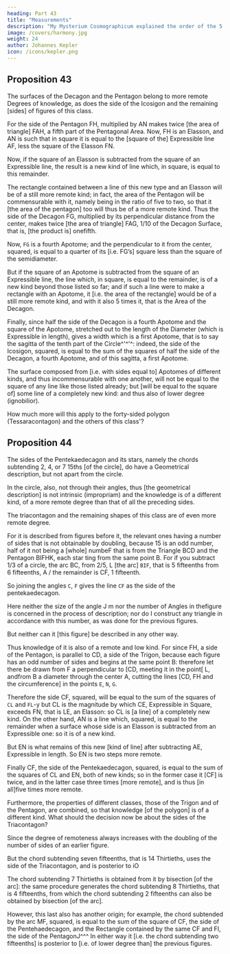 ```yaml
---
heading: Part 43
title: "Measurements"
description: "My Mysterium Cosmographicum explained the order of the 5 solids in the world"
image: /covers/harmony.jpg
weight: 24
author: Johannes Kepler
icon: /icons/kepler.png
---
```



## Proposition 43

The surfaces of the Decagon and the Pentagon belong to more remote Degrees of knowledge, as does the side of the Icosigon and the remaining [sides] of figures of this class.

For the side of the Pentagon FH, multiplied by AN makes twice [the area of triangle] FAH, a fifth part of the Pentagonal Area. Now, FH is an Elasson, and AN is such that in square it is equal to the [square of the] Expressible line AF, less the square of the Elasson FN.

Now, if the square of an Elasson is subtracted from the square of an Expressible line, the result is a new kind of line which, in square, is equal to this remainder. 

The rectangle contained between a line of this new type and an Elasson will be of a still more remote kind; in fact, the area of the Pentagon will be commensurable with it, namely being in the ratio of five to two, so that
it [the area of the pentagon] too will thus be of a more remote kind. Thus the side of the Decagon FG, multiplied by its perpendicular distance from the center, makes twice [the area of triangle]
FAG, 1/10 of the Decagon Surface, that is, [the product is] onefifth. 

Now, `FG` is a fourth Apotome; and the perpendicular to it from the center, squared, is equal to a quarter of its [i.e. FG’s] square less than the square of the semidiameter. 

But if the square of an Apotome is subtracted from the square of an Expressible line, the line which, in square, is equal to the remainder, is of a new kind beyond those listed so far; and if such a line were to make a rectangle with an Apotome, it [i.e. the area of the rectangle] would be of a still more remote kind, and with it also 5 times it, that is the Area of the Decagon.


Finally, since half the side of the Decagon is a fourth Apotome and the square of the Apotome, stretched out to the length of the Diameter (which is Expressible in length), gives a width which is a first Apotome, that is to say the sagitta
of the tenth part of the Circle^'^'^: indeed, the side of the Icosigon, squared, is equal to the sum of the squares of half the side of the Decagon, a fourth Apotome, and of this sagitta, a first Apotome. 

The surface composed from [i.e. with sides equal to] Apotomes of different kinds, and thus incommensurable with one another, will not be equal to the square of any line like those listed already; but [will be equal to the square of] some line of a completely new kind: and thus also of lower degree (ignobilior).

How much more will this apply to the forty-sided polygon (Tessaracontagon) and the others of this class'?


## Proposition 44

The sides of the Pentekaedecagon and its stars, namely the chords subtending 2, 4, or 7 15ths [of the circle], do have a Geometrical description, but not apart from the circle.

In the circle, also, not through their angles, thus [the geometrical description] is not intrinsic (impropriam) and the knowledge is of a different kind, of a more remote degree than that of all the preceding sides. 

The triacontagon and the remaining shapes of this class are of even more remote degree.

For it is described from figures before it, the relevant ones having a number of sides that is not obtainable by doubling, because 15 is an odd number, half of it not being a [whole] numbeF that is from the Triangle BCD and the Pentagon BIFHK, each star ting from the same point B. For if you subtract 1/3 of a circle, the arc BC, from 2/5, L [the arc] `BIF`, that is 5 fifteenths from 6 fifteenths, A / the remainder is CF, 1 fifteenth. 

So joining the angles `C`, `F` gives the line `CF` as the side of the pentekaedecagon. 

Here neither the size of the angle J m nor the number of Angles in thefigure is concerned in the process of description; nor do I construct any triangle in accordance with this number, as was done for the previous figures.

But neither can it [this figure] be described in any other way. 

Thus knowledge of it is also of a remote and low kind. For since FH, a side of the Pentagon, is parallel to CD, a side of the Trigon, because each figure has an odd number of sides and begins at the same point B: therefore let there be drawn from F a perpendicular to [CD, meeting it in the point[ L, andfrom B a diameter through the center A, cutting the lines [CD, FH and the circumference] in the points `E`, `N`, `G`. 

Therefore the side CF, squared, will be equal to the sum of the squares of `CL` and `FL`-y but CL is the magnitude by which CE, Expressible in Square, exceeds FN, that is LE, an Elasson: so CL is [a line] of a completely new kind.
On the other hand, AN is a line which, squared, is equal to the remainder when
a surface whose side is an Elasson is subtracted from an Expressible one: so
it is of a new kind.

But EN is what remains of this new [kind of line] after subtracting AE, Expressible in length. So EN is two steps more remote. 

Finally CF, the side of the Pentekaedecagon, squared, is equal to the sum of the squares of CL and EN, both of new kinds; so in the former case it [CF] is twice, and in the latter case three times [more remote], and is thus [in all]five times more remote.

Furthermore, the properties of different classes, those of the Trigon and of the Pentagon, are combined, so that knowledge [of the polygon] is of a different kind. What should the decision now be about the sides of the Triacontagon?

Since the degree of remoteness always increases with the doubling of the number of sides of an earlier figure.

But the chord subtending seven fifteenths, that is 14 Thirtieths, uses the side of the Triacontagon, and is posterior to iO


The chord subtending 7 Thirtieths is obtained from it by bisection [of the arc]: the same procedure generates the chord subtending 8 Thirtieths, that is 4 fifteenths, from which the chord subtending 2 fifteenths can also be obtained by bisection [of the arc].

However, this last also has another origin; for example, the chord subtended by the arc MF, squared, is equal to the sum of the square of CF, the side of the Pentehaedecagon, and the Rectangle contained by the same CF and FI, the side of the PentagonJ^^^ In either way it [i.e. the chord subtending two fifteenths] is posterior to [i.e. of lower degree than] the previous figures.
